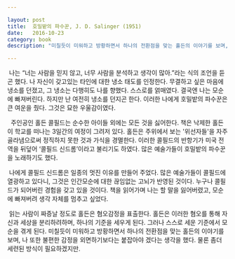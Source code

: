 ```yaml
---

layout: post
title:  호밀밭의 파수꾼, J. D. Salinger (1951)
date:   2016-10-23
category: book
description: "미칠듯이 미워하고 방황하면서 하나의 전환점을 맞는 홀든의 이야기를 보며, 나 또한 불편한 감정을 외면하기보다는 붙잡아야 겠다는 생각을 했다."

---
```


&nbsp;나는 “너는 사람을 믿지 않고, 너무 사람을 분석하고 생각이 많아.”라는 식의 조언을 듣곤 했다. 나 자신이 갖고있는 타인에 대한 냉소 태도를 인정한다. 무결하고 싶은 마음에 냉소를 던졌고, 그 냉소는 다행히도 나를 향했다. 스스로를 얽매였다. 결국엔 나는 모순에 빠져버린다. 하지만 난 여전히 냉소를 던지곤 한다. 이러한 나에게 호밀밭의 파수꾼은 큰 여운을 줬다. 그것은 묘한 우울감이였다.

&nbsp; 주인공인 홀든 콜필드는 순수한 아이들 외에는 모든 것을 싫어한다. 책은 낙제한 홀든이 학교를 떠나는 3일간의 여정이 그려저 있다. 홀든은 주위에서 보는 '위선자들'을 자주 골라냄으로써 정직하지 못한 것과 가식을 경멸한다. 이러한 콜필드의 반항기가 미국 전역을 뒤덮어 ‘콜필드 신드롬’이라고 불리기도 하였다. 많은 예술가들이 호밀밭의 파수꾼을 노래하기도 했다.

&nbsp;나에게 콜필드 신드롬은 일종의 멋진 이유를 만들어 주었다. 많은 예술가들이 콜필드에 열광하고 있다니, 그것은 인간모순에 대한 끊임없는 고뇌가 반영된 것이다. 누구나 콜필드가 되어버린 경험을 갖고 있을 것이다. 책을 읽어가며 나는 할 말을 잃어버렸고, 모순에 빠져버려 생각 자체를 멈추고 싶었다.

&nbsp;읽는 사람이 짜증날 정도로 홀든은 혐오감정을 표출한다. 홀든은 이러한 혐오를 통해 자신과 세상을 분리하려하며, 하나의 기준을 세우게 된다. 그러나 스스로 세운 기준에서 모순을 겪게 된다. 미칠듯이 미워하고 방황하면서 하나의 전환점을 맞는 홀든의 이야기를 보며, 나 또한 불편한 감정을 외면하기보다는 붙잡아야 겠다는 생각을 했다. 물론 좀더 세련된 방식이 필요하겠지만.
